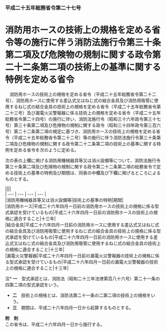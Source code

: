 ### 平成二十五年総務省令第二十七号  
# 消防用ホースの技術上の規格を定める省令等の施行に伴う消防法施行令第三十条第二項及び危険物の規制に関する政令第二十二条第二項の技術上の基準に関する特例を定める省令  
　消防用ホースの技術上の規格を定める省令（平成二十五年総務省令第二十二号）、消防用ホースに使用する差込式又はねじ式の結合金具及び消防用吸管に使用するねじ式の結合金具の技術上の規格を定める省令（平成二十五年総務省令第二十三号）及び漏電火災警報器に係る技術上の規格を定める省令（平成二十五年総務省令第二十四号）の施行に伴い、消防法施行令（昭和三十六年政令第三十七号）第三十条第二項及び危険物の規制に関する政令（昭和三十四年政令第三百六号）第二十二条第二項の規定に基づき、消防用ホースの技術上の規格を定める省令（平成二十五年総務省令第二十二号）等の施行に伴う消防法施行令第三十条第二項及び危険物の規制に関する政令第二十二条第二項の技術上の基準に関する特例を定める省令を次のように定める。  
  
次の表の上欄に掲げる消防用機械器具等又は消火設備等について、消防法施行令第三十条第二項及び危険物の規制に関する政令第二十二条第二項の総務省令で定める技術上の基準の特例及び期間は、同表の中欄及び下欄に掲げるところによるものとする。  

||||  
| --- | --- | --- | --- |  
|消防用機械器具等又は消火設備等|技術上の基準の特例|期間|  
|消防用ホース|平成二十六年四月一日前の消防用ホースの技術上の規格に係る型式承認を受けているもの|平成二十六年四月一日前の消防用ホースの技術上の規格に適合すること|十三年|  
|結合金具|平成二十六年四月一日前の消防用ホースに使用する差込式又はねじ式の結合金具及び消防用吸管に使用するねじ式の結合金具の技術上の規格に係る型式承認を受けているもの|平成二十六年四月一日前の消防用ホースに使用する差込式又はねじ式の結合金具及び消防用吸管に使用するねじ式の結合金具の技術上の規格に適合すること|十三年|  
|漏電火災警報器|平成二十六年四月一日前の漏電火災警報器の技術上の規格に係る型式承認を受けているもの|平成二十六年四月一日前の漏電火災警報器の技術上の規格に適合すること|十三年|  
  
注* **一**　型式承認とは、消防法（昭和二十三年法律第百八十六号）第二十一条の四第二項の型式承認をいう。  
* **二**　技術上の規格とは、消防法第二十一条の二第二項の技術上の規格をいう。  
* **三**　期間は、平成二十六年四月一日から起算するものとする。  
  
  
**附　則**  
この省令は、平成二十六年四月一日から施行する。  
  
